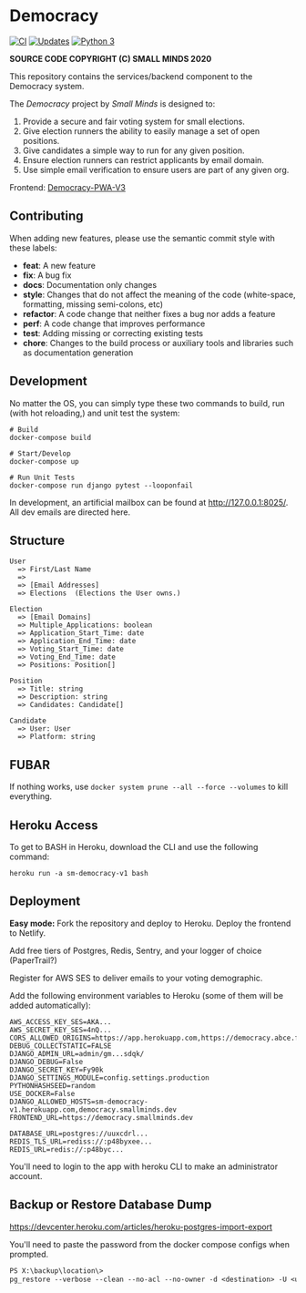 # Democracy

[![CI](https://github.com/Small-Minds/Democracy-BE-V3/actions/workflows/ci.yml/badge.svg?branch=master)](https://github.com/Small-Minds/Democracy-BE-V3/actions/workflows/ci.yml)
[![Updates](https://pyup.io/repos/github/Small-Minds/Democracy-BE-V3/shield.svg)](https://pyup.io/repos/github/Small-Minds/Democracy-BE-V3/)
[![Python 3](https://pyup.io/repos/github/Small-Minds/Democracy-BE-V3/python-3-shield.svg)](https://pyup.io/repos/github/Small-Minds/Democracy-BE-V3/)


**SOURCE CODE COPYRIGHT (C) SMALL MINDS 2020**

This repository contains the services/backend component to the Democracy system.

The _Democracy_ project by _Small Minds_ is designed to:

1. Provide a secure and fair voting system for small elections.
1. Give election runners the ability to easily manage a set of open positions.
1. Give candidates a simple way to run for any given position.
1. Ensure election runners can restrict applicants by email domain.
1. Use simple email verification to ensure users are part of any given org.

Frontend: [Democracy-PWA-V3](https://github.com/Small-Minds/Democracy-PWA-V3)

## Contributing

When adding new features, please use the semantic commit style with these labels:

- **feat**: A new feature
- **fix**: A bug fix
- **docs**: Documentation only changes
- **style**: Changes that do not affect the meaning of the code (white-space, formatting, missing semi-colons, etc)
- **refactor**: A code change that neither fixes a bug nor adds a feature
- **perf**: A code change that improves performance
- **test**: Adding missing or correcting existing tests
- **chore**: Changes to the build process or auxiliary tools and libraries such as documentation generation


## Development

No matter the OS, you can simply type these two commands to build, run (with hot reloading,) and unit test the system:

```shell
# Build
docker-compose build

# Start/Develop
docker-compose up

# Run Unit Tests
docker-compose run django pytest --looponfail
```

In development, an artificial mailbox can be found at <http://127.0.0.1:8025/>. All dev emails are directed here.


## Structure

```
User
  => First/Last Name
  =>
  => [Email Addresses]
  => Elections  (Elections the User owns.)

Election
  => [Email Domains]
  => Multiple_Applications: boolean
  => Application_Start_Time: date
  => Application_End_Time: date
  => Voting_Start_Time: date
  => Voting_End_Time: date
  => Positions: Position[]

Position
  => Title: string
  => Description: string
  => Candidates: Candidate[]

Candidate
  => User: User
  => Platform: string
```


## FUBAR

If nothing works, use `docker system prune --all --force --volumes` to kill everything.

## Heroku Access

To get to BASH in Heroku, download the CLI and use the following command:

```
heroku run -a sm-democracy-v1 bash
```

## Deployment

**Easy mode:** Fork the repository and deploy to Heroku. Deploy the frontend to Netlify.

Add free tiers of Postgres, Redis, Sentry, and your logger of choice (PaperTrail?)

Register for AWS SES to deliver emails to your voting demographic.

Add the following environment variables to Heroku (some of them will be added automatically):

```dotenv
AWS_ACCESS_KEY_SES=AKA...
AWS_SECRET_KEY_SES=4nQ...
CORS_ALLOWED_ORIGINS=https://app.herokuapp.com,https://democracy.abce.fg
DEBUG_COLLECTSTATIC=FALSE
DJANGO_ADMIN_URL=admin/gm...sdqk/
DJANGO_DEBUG=False
DJANGO_SECRET_KEY=Fy90k
DJANGO_SETTINGS_MODULE=config.settings.production
PYTHONHASHSEED=random
USE_DOCKER=False
DJANGO_ALLOWED_HOSTS=sm-democracy-v1.herokuapp.com,democracy.smallminds.dev
FRONTEND_URL=https://democracy.smallminds.dev

DATABASE_URL=postgres://uuxcdrl...
REDIS_TLS_URL=rediss://:p48byxee...
REDIS_URL=redis://:p48byc...
```

You'll need to login to the app with heroku CLI to make an administrator account.



## Backup or Restore Database Dump

<https://devcenter.heroku.com/articles/heroku-postgres-import-export>

You'll need to paste the password from the docker compose configs when prompted.

```ps
PS X:\backup\location\>
pg_restore --verbose --clean --no-acl --no-owner -d <destination> -U <username> -d democracy .\latest.dump
```
